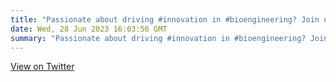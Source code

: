```yaml
---
title: "Passionate about driving #innovation in #bioengineering? Join us at the prestigious Centre for Craniofacial and Regenerative Biology, King's College London, as a Lecturer. Take the next step in your career and apply: kcl.ac.uk/jobs/068989-le…. Let's make a lasting impact together!"
date: Wed, 28 Jun 2023 16:03:56 GMT
summary: "Passionate about driving #innovation in #bioengineering? Join us at the prestigious Centre for Craniofacial and Regenerative Biology, King's College London, as a Lecturer. Take the next step in your career and apply: kcl.ac.uk/jobs/068989-le…. Let's make a lasting impact together!"
---
```


[View on Twitter](https://x.com/ChiappiniLab/status/1674086236066131972)
